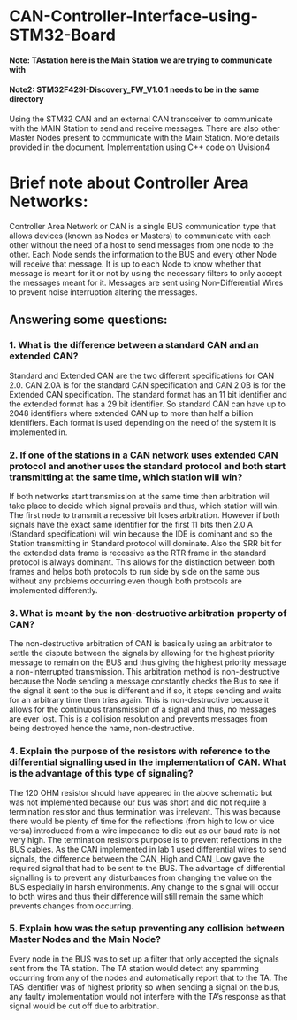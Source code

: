 # CAN-Controller-Interface-using-STM32-Board
#### Note: TAstation here is the Main Station we are trying to communicate with
#### Note2: STM32F429I-Discovery_FW_V1.0.1 needs to be in the same directory
Using the STM32 CAN and an external CAN transceiver to communicate with the MAIN Station to send and receive messages.  There are also other Master Nodes present to communicate with the Main Station. More details provided in the document. Implementation using C++ code on Uvision4

# Brief note about Controller Area Networks:
Controller Area Network or CAN is a single BUS communication type that allows devices (known as Nodes or Masters) to communicate with each other without the need of a host to send messages from one node to the other. Each Node sends the information to the BUS and every other Node will receive that message. It is up to each Node to know whether that message is meant for it or not by using the necessary filters to only accept the messages meant for it. Messages are sent using Non-Differential Wires to prevent noise interruption altering the messages. 

## Answering some questions:

### 1.	What is the difference between a standard CAN and an extended CAN?

Standard and Extended CAN are the two different specifications for CAN 2.0. 
CAN 2.0A is for the standard CAN specification and CAN 2.0B is for the Extended CAN specification. The standard format has an 11 bit identifier and the extended format has a 29 bit identifier. So standard CAN can have up to 2048 identifiers where extended CAN up to more than half a billion identifiers. Each format is used depending on the need of the system it is implemented in. 

### 2.	If one of the stations in a CAN network uses extended CAN protocol and another uses the standard protocol and both start transmitting at the same time, which station will win?

If both networks start transmission at the same time then arbitration will take place to decide which signal prevails and thus, which station will win. The first node to transmit a recessive bit loses arbitration. However if both signals have the exact same identifier for the first 11 bits then 2.0 A (Standard specification) will win because the IDE is dominant and so the Station transmitting in Standard protocol will dominate. Also the SRR bit for the extended data frame is recessive as the RTR frame in the standard protocol is always dominant. This allows for the distinction between both frames and helps both protocols to run side by side on the same bus without any problems occurring even though both protocols are implemented differently.

### 3.	What is meant by the non-destructive arbitration property of CAN?

The non-destructive arbitration of CAN is basically using an arbitrator to settle the dispute between the signals by allowing for the highest priority message to remain on the BUS and thus giving the highest priority message a non-interrupted transmission. This arbitration method is non-destructive because the Node sending a message constantly checks the Bus to see if the signal it sent to the bus is different and if so, it stops sending and waits for an arbitrary time then tries again. This is non-destructive because it allows for the continuous transmission of a signal and thus, no messages are ever lost. This is a collision resolution and prevents messages from being destroyed hence the name, non-destructive.

### 4.	Explain the purpose of the resistors with reference to the differential signalling used in the implementation of CAN. What is the advantage of this type of signaling?

The 120 OHM resistor should have appeared in the above schematic but was not implemented because our bus was short and did not require a termination resistor and thus termination was irrelevant. This was because there would be plenty of time for the reflections (from high to low or vice versa) introduced from a wire impedance to die out as our baud rate is not very high. The termination resistors purpose is to prevent reflections in the BUS cables. As the CAN implemented in lab 1 used differential wires to send signals, the difference between the CAN_High and CAN_Low gave the required signal that had to be sent to the BUS. The advantage of differential signalling is to prevent any disturbances from changing the value on the BUS especially in harsh environments. Any change to the signal will occur to both wires and thus their difference will still remain the same which prevents changes from occurring.

### 5.	Explain how was the setup preventing any collision between Master Nodes and the Main Node?

Every node in the BUS was to set up a filter that only accepted the signals sent from the TA station. The TA station would detect any spamming occurring from any of the nodes and automatically report that to the TA. The TAS identifier was of highest priority so when sending a signal on the bus, any faulty implementation would not interfere with the TA’s response as that signal would be cut off due to arbitration.
